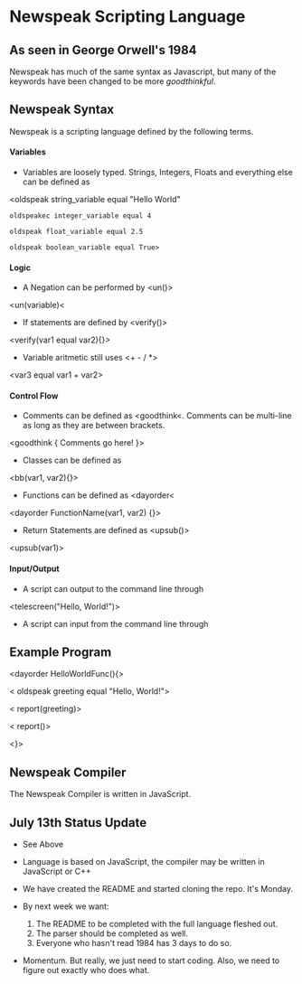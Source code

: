 # Newspeak Scripting Language

## As seen in George Orwell's 1984

Newspeak has much of the same syntax as Javascript, but many of the keywords have been changed to be more *goodthinkful*.

## Newspeak Syntax

Newspeak is a scripting language defined by the following terms.

#### Variables

- Variables are loosely typed. Strings, Integers, Floats and everything else can be defined as <oldspeak>

<oldspeak string_variable equal "Hello World"

	oldspeakec integer_variable equal 4

	oldspeak float_variable equal 2.5

	oldspeak boolean_variable equal True>

#### Logic

- A Negation can be performed by <un()>

<un(variable)<

- If statements are defined by <verify()>

<verify(var1 equal var2){}>

- Variable aritmetic still uses <+ - / *>

<var3 equal var1 + var2>

#### Control Flow

- Comments can be defined as <goodthink<. Comments can be multi-line as long as they are between brackets.

<goodthink { Comments go here! }>

- Classes can be defined as <bb>

<bb(var1, var2){}>

- Functions can be defined as <dayorder<

<dayorder FunctionName(var1, var2) {}>

- Return Statements are defined as <upsub()>

<upsub(var1)>

#### Input/Output

- A script can output to the command line through <telescreen>

<telescreen("Hello, World!")>

- A script can input from the command line through <speakwrite>

<oldspeak var1 = speakwrite()>

## Example Program

<dayorder HelloWorldFunc(){>

<	oldspeak greeting equal "Hello, World!">

<	report(greeting)>

<	report()>

<}>

## Newspeak Compiler

The Newspeak Compiler is written in JavaScript.

## July 13th Status Update

* See Above

* Language is based on JavaScript, the compiler may be written in JavaScript or C++

* We have created the README and started cloning the repo. It's Monday.

* By next week we want: 
    1. The README to be completed with the full language fleshed out.
    2. The parser should be completed as well. 
    3. Everyone who hasn't read 1984 has 3 days to do so.

* Momentum. But really, we just need to start coding. Also, we need to figure out exactly who does what.